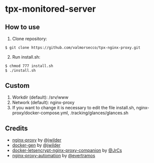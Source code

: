 # tpx-monitored-server

## How to use

1. Clone repository:

```bash
$ git clone https://github.com/valmorsecco/tpx-nginx-proxy.git
```

2. Run install.sh:

```bash
$ chmod 777 install.sh
$ ./install.sh
```

## Custom

1. Workdir (default): /srv/www
2. Network (default): nginx-proxy
3. If you want to change it is necessary to edit the file install.sh, nginx-proxy/docker-compose.yml, .tracking/glances/glances.sh

## Credits
- [nginx-proxy](https://github.com/nginx-proxy/nginx-proxy) by [@jwilder](https://github.com/jwilder)
- [docker-gen](https://github.com/jwilder/docker-gen) by [@jwilder](https://github.com/jwilder)
- [docker-letsencrypt-nginx-proxy-companion](https://github.com/JrCs/docker-letsencrypt-nginx-proxy-companion) by
 [@JrCs](https://github.com/JrCs)
- [nginx-proxy-automation](https://github.com/evertramos/nginx-proxy-automation) by [@evertramos](https://github.com/evertramos)
